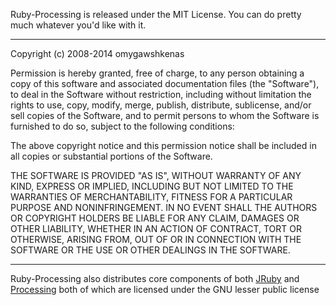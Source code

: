 Ruby-Processing is released under the MIT License. 
You can do pretty much whatever you'd like with it.

___

Copyright (c) 2008-2014 omygawshkenas

Permission is hereby granted, free of charge, 
to any person obtaining a copy of this software 
and associated documentation files (the "Software"), 
to deal in the Software without restriction, 
including without limitation the rights to use, 
copy, modify, merge, publish, distribute, sublicense, 
and/or sell copies of the Software, and to permit 
persons to whom the Software is furnished to do so, 
subject to the following conditions:

The above copyright notice and this permission 
notice shall be included in all copies or substantial 
portions of the Software.

THE SOFTWARE IS PROVIDED "AS IS", WITHOUT WARRANTY 
OF ANY KIND, EXPRESS OR IMPLIED, INCLUDING BUT NOT 
LIMITED TO THE WARRANTIES OF MERCHANTABILITY, 
FITNESS FOR A PARTICULAR PURPOSE AND NONINFRINGEMENT. 
IN NO EVENT SHALL THE AUTHORS OR COPYRIGHT HOLDERS 
BE LIABLE FOR ANY CLAIM, DAMAGES OR OTHER LIABILITY, 
WHETHER IN AN ACTION OF CONTRACT, TORT OR OTHERWISE, 
ARISING FROM, OUT OF OR IN CONNECTION WITH THE 
SOFTWARE OR THE USE OR OTHER DEALINGS IN THE SOFTWARE.

___

Ruby-Processing also distributes core components 
of both [JRuby][] and [Processing][] both of which are 
licensed under the GNU lesser public license

[jruby]: http://www.jruby.org/
[processing]: http://www.processing.org/

